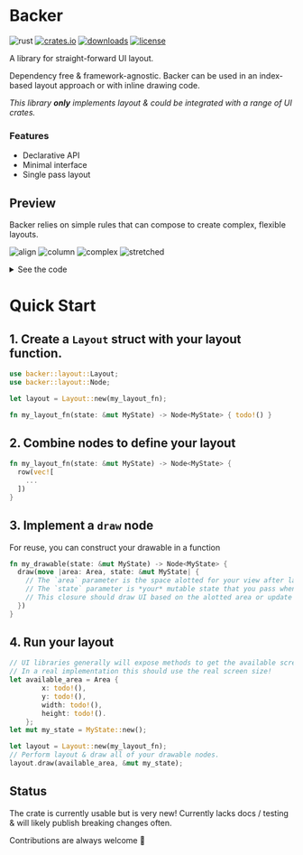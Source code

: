 # Backer

![rust](https://github.com/ejjonny/backer/actions/workflows/rust.yml/badge.svg)
[![crates.io](https://img.shields.io/crates/v/backer.svg)](https://crates.io/crates/backer)
[![downloads](https://img.shields.io/crates/d/backer.svg)](https://crates.io/crates/backer)
[![license](https://img.shields.io/crates/l/backer.svg)](https://github.com/ejjonny/backer/blob/main/LICENSE)

A library for straight-forward UI layout.

Dependency free & framework-agnostic. Backer can be used in an index-based layout approach or with inline drawing code.

_This library **only** implements layout & could be integrated with a range of UI crates._

### Features

- Declarative API
- Minimal interface
- Single pass layout

## Preview

Backer relies on simple rules that can compose to create complex, flexible layouts.

![align](https://github.com/user-attachments/assets/ee335c64-64b1-430f-9b1b-5069e97ef3e7)
![column](https://github.com/user-attachments/assets/38984680-637f-447d-8358-e4df37158fa4)
![complex](https://github.com/user-attachments/assets/fa8eb97c-e02c-44ad-8f25-f99f52131dd3)
![stretched](https://github.com/user-attachments/assets/81fd3e70-a504-49c7-92b6-f4c6b05a5371)

<details>
<summary>See the code</summary>

```rust
    // #1
    row_spaced(
        10.,
        vec![
            // Custom draw nodes
            draw_a(ui),
            draw_b(ui).size(Size::new().height(150.).width(50.).y_align(YAlign::Bottom)),
            draw_c(ui),
        ],
    )
    .pad(10.)
    // #2
    column_spaced(
        10.,
        vec![
            draw_a(ui),
            draw_b(ui).size(
                Size::new()
                    .height(100.)
                    .width(150.)
                    .x_align(XAlign::Leading),
            ),
            draw_c(ui),
        ],
    )
    .pad(10.)
    // #3 & #4
    column_spaced(
        10.,
        vec![
            draw_a(ui),
            row_spaced(
                10.,
                vec![
                    draw_b(ui).size(Size::new().width(180.).x_align(XAlign::Leading)),
                    column_spaced(10., vec![draw_a(ui), draw_b(ui), draw_c(ui)]),
                ],
            ),
            draw_c(ui),
        ],
    )
    .pad(10.)
```
</details>

# Quick Start

## 1. Create a `Layout` struct with your layout function.

```rust
use backer::layout::Layout;
use backer::layout::Node;

let layout = Layout::new(my_layout_fn);

fn my_layout_fn(state: &mut MyState) -> Node<MyState> { todo!() }
```

## 2. Combine nodes to define your layout

```rust
fn my_layout_fn(state: &mut MyState) -> Node<MyState> {
  row(vec![
    ...
  ])
}
```

## 3. Implement a `draw` node

For reuse, you can construct your drawable in a function

```rust
fn my_drawable(state: &mut MyState) -> Node<MyState> {
  draw(move |area: Area, state: &mut MyState| {
    // The `area` parameter is the space alotted for your view after layout is calculated
    // The `state` parameter is *your* mutable state that you pass when you call layout.
    // This closure should draw UI based on the alotted area or update state so that drawing can be performed later.
  })
}
```

## 4. Run your layout

```rust
// UI libraries generally will expose methods to get the available screen size
// In a real implementation this should use the real screen size!
let available_area = Area {
        x: todo!(),
        y: todo!(),
        width: todo!(),
        height: todo!().
    };
let mut my_state = MyState::new();

let layout = Layout::new(my_layout_fn);
// Perform layout & draw all of your drawable nodes.
layout.draw(available_area, &mut my_state);
```

## Status

The crate is currently usable but is very new! Currently lacks docs / testing & will likely publish breaking changes often.

Contributions are always welcome 🤗

